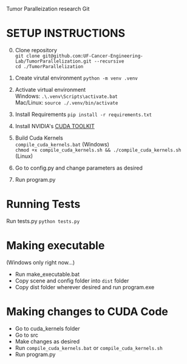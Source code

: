 Tumor Paralleization research Git

# SETUP INSTRUCTIONS

0. Clone repository<br/>
   `git clone git@github.com:UF-Cancer-Engineering-Lab/TumorParallelization.git --recursive`<br/>
   `cd ./TumorParallelization`

1. Create virutal environment
   `python -m venv .venv`

2. Activate virtual environment <br/>
   Windows: `.\.venv\Scripts\activate.bat`<br/>
   Mac/Linux: `source ./.venv/bin/activate`

3. Install Requirements
   `pip install -r requirements.txt`

4. Install NVIDIA's [CUDA TOOLKIT](https://developer.nvidia.com/cuda-downloads)

5. Build Cuda Kernels<br/>
   `compile_cuda_kernels.bat` (Windows)<br/>
   `chmod +x compile_cuda_kernels.sh && ./compile_cuda_kernels.sh` (Linux)

6. Go to config.py and change parameters as desired

7. Run program.py

# Running Tests

Run tests.py `python tests.py`

# Making executable

(Windows only right now...)<br/>

- Run make_executable.bat
- Copy scene and config folder into `dist` folder
- Copy dist folder wherever desired and run program.exe

# Making changes to CUDA Code

- Go to cuda_kernels folder
- Go to src
- Make changes as desired
- Run `compile_cuda_kernels.bat` or `compile_cuda_kernels.sh`
- Run program.py

